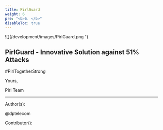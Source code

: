 ```yaml
---
title: PirlGuard
weight: 6
pre: "<b>6. </b>"
disableToc: true
---
```


![](/development/images/PirlGuard.png ")

## PirlGuard - Innovative Solution against 51% Attacks







 
#PirlTogetherStrong


Yours,

Pirl Team


---
Author(s):  

@dptelecom  

Contributor():
